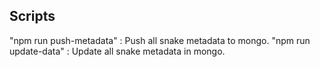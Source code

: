 ## Scripts

"npm run push-metadata" : Push all snake metadata to mongo.
"npm run update-data" : Update all snake metadata in mongo.
